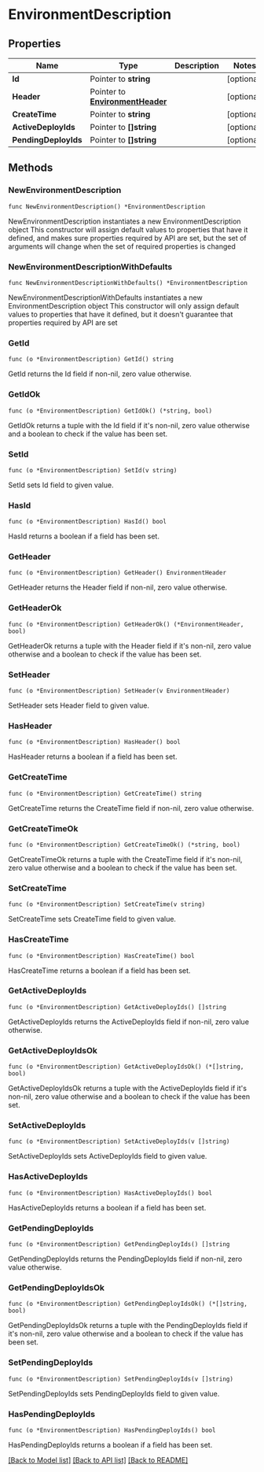 # EnvironmentDescription

## Properties

Name | Type | Description | Notes
------------ | ------------- | ------------- | -------------
**Id** | Pointer to **string** |  | [optional] 
**Header** | Pointer to [**EnvironmentHeader**](EnvironmentHeader.md) |  | [optional] 
**CreateTime** | Pointer to **string** |  | [optional] 
**ActiveDeployIds** | Pointer to **[]string** |  | [optional] 
**PendingDeployIds** | Pointer to **[]string** |  | [optional] 

## Methods

### NewEnvironmentDescription

`func NewEnvironmentDescription() *EnvironmentDescription`

NewEnvironmentDescription instantiates a new EnvironmentDescription object
This constructor will assign default values to properties that have it defined,
and makes sure properties required by API are set, but the set of arguments
will change when the set of required properties is changed

### NewEnvironmentDescriptionWithDefaults

`func NewEnvironmentDescriptionWithDefaults() *EnvironmentDescription`

NewEnvironmentDescriptionWithDefaults instantiates a new EnvironmentDescription object
This constructor will only assign default values to properties that have it defined,
but it doesn't guarantee that properties required by API are set

### GetId

`func (o *EnvironmentDescription) GetId() string`

GetId returns the Id field if non-nil, zero value otherwise.

### GetIdOk

`func (o *EnvironmentDescription) GetIdOk() (*string, bool)`

GetIdOk returns a tuple with the Id field if it's non-nil, zero value otherwise
and a boolean to check if the value has been set.

### SetId

`func (o *EnvironmentDescription) SetId(v string)`

SetId sets Id field to given value.

### HasId

`func (o *EnvironmentDescription) HasId() bool`

HasId returns a boolean if a field has been set.

### GetHeader

`func (o *EnvironmentDescription) GetHeader() EnvironmentHeader`

GetHeader returns the Header field if non-nil, zero value otherwise.

### GetHeaderOk

`func (o *EnvironmentDescription) GetHeaderOk() (*EnvironmentHeader, bool)`

GetHeaderOk returns a tuple with the Header field if it's non-nil, zero value otherwise
and a boolean to check if the value has been set.

### SetHeader

`func (o *EnvironmentDescription) SetHeader(v EnvironmentHeader)`

SetHeader sets Header field to given value.

### HasHeader

`func (o *EnvironmentDescription) HasHeader() bool`

HasHeader returns a boolean if a field has been set.

### GetCreateTime

`func (o *EnvironmentDescription) GetCreateTime() string`

GetCreateTime returns the CreateTime field if non-nil, zero value otherwise.

### GetCreateTimeOk

`func (o *EnvironmentDescription) GetCreateTimeOk() (*string, bool)`

GetCreateTimeOk returns a tuple with the CreateTime field if it's non-nil, zero value otherwise
and a boolean to check if the value has been set.

### SetCreateTime

`func (o *EnvironmentDescription) SetCreateTime(v string)`

SetCreateTime sets CreateTime field to given value.

### HasCreateTime

`func (o *EnvironmentDescription) HasCreateTime() bool`

HasCreateTime returns a boolean if a field has been set.

### GetActiveDeployIds

`func (o *EnvironmentDescription) GetActiveDeployIds() []string`

GetActiveDeployIds returns the ActiveDeployIds field if non-nil, zero value otherwise.

### GetActiveDeployIdsOk

`func (o *EnvironmentDescription) GetActiveDeployIdsOk() (*[]string, bool)`

GetActiveDeployIdsOk returns a tuple with the ActiveDeployIds field if it's non-nil, zero value otherwise
and a boolean to check if the value has been set.

### SetActiveDeployIds

`func (o *EnvironmentDescription) SetActiveDeployIds(v []string)`

SetActiveDeployIds sets ActiveDeployIds field to given value.

### HasActiveDeployIds

`func (o *EnvironmentDescription) HasActiveDeployIds() bool`

HasActiveDeployIds returns a boolean if a field has been set.

### GetPendingDeployIds

`func (o *EnvironmentDescription) GetPendingDeployIds() []string`

GetPendingDeployIds returns the PendingDeployIds field if non-nil, zero value otherwise.

### GetPendingDeployIdsOk

`func (o *EnvironmentDescription) GetPendingDeployIdsOk() (*[]string, bool)`

GetPendingDeployIdsOk returns a tuple with the PendingDeployIds field if it's non-nil, zero value otherwise
and a boolean to check if the value has been set.

### SetPendingDeployIds

`func (o *EnvironmentDescription) SetPendingDeployIds(v []string)`

SetPendingDeployIds sets PendingDeployIds field to given value.

### HasPendingDeployIds

`func (o *EnvironmentDescription) HasPendingDeployIds() bool`

HasPendingDeployIds returns a boolean if a field has been set.


[[Back to Model list]](../README.md#documentation-for-models) [[Back to API list]](../README.md#documentation-for-api-endpoints) [[Back to README]](../README.md)


